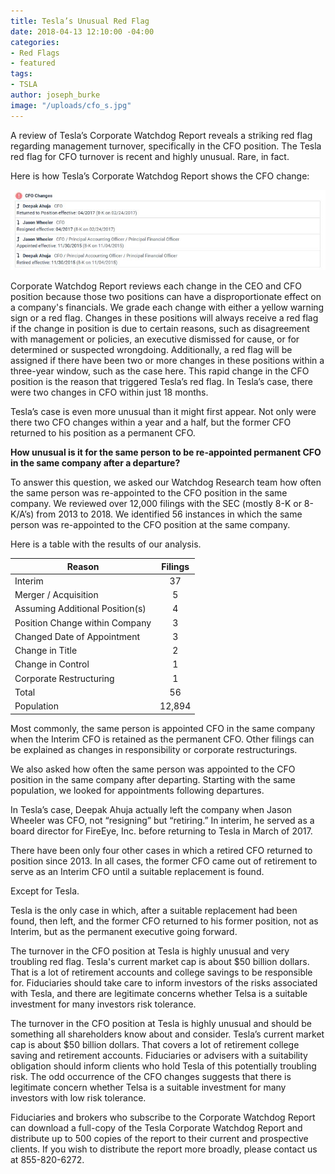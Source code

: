 ```yaml
---
title: Tesla’s Unusual Red Flag
date: 2018-04-13 12:10:00 -04:00
categories:
- Red Flags
- featured
tags:
- TSLA
author: joseph_burke
image: "/uploads/cfo_s.jpg"
---
```


A review of Tesla’s Corporate Watchdog Report reveals a striking red flag regarding management turnover, specifically in the CFO position. The Tesla red flag for CFO turnover is recent and highly unusual. Rare, in fact.

Here is how  Tesla’s Corporate Watchdog Report shows the CFO change:

![TSLA - CFO Turnover.JPG](/uploads/TSLA%20-%20CFO%20Turnover.JPG)

Corporate Watchdog Report reviews each change in the CEO and CFO position because those two positions can have a disproportionate effect on a company's financials. We grade each change with either a yellow warning sign or a red flag. Changes in these positions will always receive a red flag if the change in position is due to certain reasons, such as disagreement with management or policies, an executive dismissed for cause, or for determined or suspected wrongdoing. Additionally, a red flag will be assigned if there have been two or more changes in these positions within a three-year window, such as the case here. This rapid change in the CFO position is the reason that triggered Tesla’s red flag. In Tesla’s case, there were two changes in CFO within just 18 months.

Tesla’s case is even more unusual than it might first appear. Not only were there two CFO changes within a year and a half, but the former CFO returned to his position as a permanent CFO.

**How unusual is it for the same person to be re-appointed permanent CFO in the same company after a departure?**

To answer this question, we asked our Watchdog Research team how often the same person was re-appointed to the CFO position in the same company. We reviewed over 12,000 filings with the SEC (mostly 8-K or 8-K/A’s) from 2013 to 2018.  We identified 56 instances in which the same person was re-appointed to the CFO position at the same company.

Here is a table with the results of our analysis.

Reason	| Filings
--- | :---:
Interim	| 37
Merger / Acquisition | 5
Assuming Additional Position(s) | 4
Position Change within Company | 3
Changed Date of Appointment | 3
Change in Title | 2
Change in Control | 1
Corporate Restructuring | 1
Total | 56
Population | 12,894


Most commonly, the same person is appointed CFO in the same company when the Interim CFO is retained as the permanent CFO. Other filings can be explained as changes in responsibility or corporate restructurings.

We also asked how often the same person was appointed to the CFO position in the same company after departing. Starting with the same population, we looked for appointments following departures.

In Tesla’s case, Deepak Ahuja actually left the company when Jason Wheeler was CFO, not “resigning” but “retiring.” In interim, he served as a board director for FireEye, Inc. before returning to Tesla in March of 2017.

There have been only four other cases in which a retired CFO returned to position since 2013. In all cases, the former CFO came out of retirement to serve as an Interim CFO until a suitable replacement is found.

Except for Tesla.

Tesla is the only case in which, after a suitable replacement had been found, then left, and the former CFO returned to his former position, not as Interim, but as the permanent executive going forward.

The turnover in the CFO position at Tesla is highly unusual and very troubling red flag. Tesla's current market cap is about $50 billion dollars. That is a lot of retirement accounts and college savings to be responsible for. Fiduciaries should take care to inform investors of the risks associated with Tesla, and there are legitimate concerns whether Telsa is a suitable investment for many investors risk tolerance.

The turnover in the CFO position at Tesla is highly unusual and should be something all shareholders know about and consider.  Tesla’s current market cap is about $50 billion dollars. That covers a lot of retirement college saving and retirement accounts. Fiduciaries or advisers with a suitability obligation should inform clients who hold Tesla of this potentially troubling risk.   The odd occurrence of the CFO changes suggests that there is legitimate concern whether Telsa is a suitable investment for many investors with low risk tolerance.

Fiduciaries and brokers who subscribe to the Corporate Watchdog Report can download a full-copy of the Tesla Corporate Watchdog Report and distribute up to 500 copies of the report to their current and prospective clients.  If you wish to distribute the report more broadly, please contact us at 855-820-6272.




